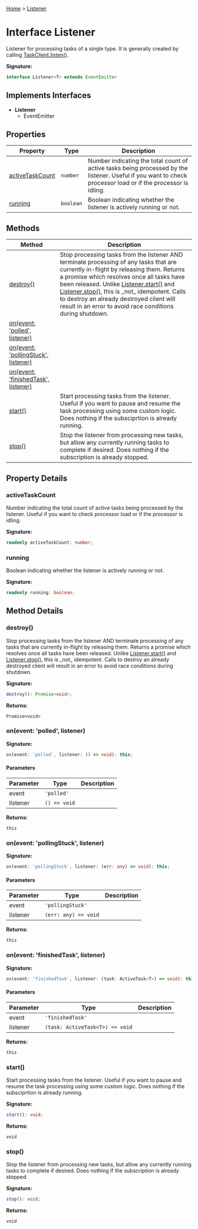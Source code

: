 [Home](../index.md) &gt; [Listener](./listener.md)

# Interface Listener

Listener for processing tasks of a single type. It is generally created by calling [TaskClient.listen()](../classes/taskclient.md#listen-method)<!-- -->.

<b>Signature:</b>

```typescript
interface Listener<T> extends EventEmitter 
```

## Implements Interfaces

- <b>Listener</b>
    - EventEmitter

## Properties

|  Property | Type | Description |
|  --- | --- | --- |
|  [activeTaskCount](./listener.md#activeTaskCount-property) | `number` | Number indicating the total count of active tasks being processed by the listener. Useful if you want to check processor load or if the processor is idling. |
|  [running](./listener.md#running-property) | `boolean` | Boolean indicating whether the listener is actively running or not. |

## Methods

|  Method | Description |
|  --- | --- |
|  [destroy()](./listener.md#destroy-method) | Stop processing tasks from the listener AND terminate processing of any tasks that are currently in-flight by releasing them. Returns a promise which resolves once all tasks have been released. Unlike [Listener.start()](./listener.md#start-method) and [Listener.stop()](./listener.md#stop-method)<!-- -->, this is \_not\_ idempotent. Calls to destroy an already destroyed client will result in an error to avoid race conditions during shutdown. |
|  [on(event: 'polled', listener)](./listener.md#on-method) |  |
|  [on(event: 'pollingStuck', listener)](./listener.md#on-method-1) |  |
|  [on(event: 'finishedTask', listener)](./listener.md#on-method-2) |  |
|  [start()](./listener.md#start-method) | Start processing tasks from the listener. Useful if you want to pause and resume the task processing using some custom logic. Does nothing if the subsciprtion is already running. |
|  [stop()](./listener.md#stop-method) | Stop the listener from processing new tasks, but allow any currently running tasks to complete if desired. Does nothing if the subscription is already stopped. |

## Property Details

<a id="activeTaskCount-property"></a>

### activeTaskCount

Number indicating the total count of active tasks being processed by the listener. Useful if you want to check processor load or if the processor is idling.

<b>Signature:</b>

```typescript
readonly activeTaskCount: number;
```

<a id="running-property"></a>

### running

Boolean indicating whether the listener is actively running or not.

<b>Signature:</b>

```typescript
readonly running: boolean;
```

## Method Details

<a id="destroy-method"></a>

### destroy()

Stop processing tasks from the listener AND terminate processing of any tasks that are currently in-flight by releasing them. Returns a promise which resolves once all tasks have been released. Unlike [Listener.start()](./listener.md#start-method) and [Listener.stop()](./listener.md#stop-method)<!-- -->, this is \_not\_ idempotent. Calls to destroy an already destroyed client will result in an error to avoid race conditions during shutdown.

<b>Signature:</b>

```typescript
destroy(): Promise<void>;
```
<b>Returns:</b>

`Promise<void>`

<a id="on-method"></a>

### on(event: 'polled', listener)

<b>Signature:</b>

```typescript
on(event: 'polled', listener: () => void): this;
```

#### Parameters

|  Parameter | Type | Description |
|  --- | --- | --- |
|  event | `'polled'` |  |
|  listener | `() => void` |  |

<b>Returns:</b>

`this`

<a id="on-method-1"></a>

### on(event: 'pollingStuck', listener)

<b>Signature:</b>

```typescript
on(event: 'pollingStuck', listener: (err: any) => void): this;
```

#### Parameters

|  Parameter | Type | Description |
|  --- | --- | --- |
|  event | `'pollingStuck'` |  |
|  listener | `(err: any) => void` |  |

<b>Returns:</b>

`this`

<a id="on-method-2"></a>

### on(event: 'finishedTask', listener)

<b>Signature:</b>

```typescript
on(event: 'finishedTask', listener: (task: ActiveTask<T>) => void): this;
```

#### Parameters

|  Parameter | Type | Description |
|  --- | --- | --- |
|  event | `'finishedTask'` |  |
|  listener | `(task: ActiveTask<T>) => void` |  |

<b>Returns:</b>

`this`

<a id="start-method"></a>

### start()

Start processing tasks from the listener. Useful if you want to pause and resume the task processing using some custom logic. Does nothing if the subsciprtion is already running.

<b>Signature:</b>

```typescript
start(): void;
```
<b>Returns:</b>

`void`

<a id="stop-method"></a>

### stop()

Stop the listener from processing new tasks, but allow any currently running tasks to complete if desired. Does nothing if the subscription is already stopped.

<b>Signature:</b>

```typescript
stop(): void;
```
<b>Returns:</b>

`void`


